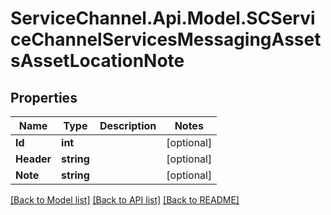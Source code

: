 # ServiceChannel.Api.Model.SCServiceChannelServicesMessagingAssetsAssetLocationNote

## Properties

Name | Type | Description | Notes
------------ | ------------- | ------------- | -------------
**Id** | **int** |  | [optional] 
**Header** | **string** |  | [optional] 
**Note** | **string** |  | [optional] 

[[Back to Model list]](../README.md#documentation-for-models) [[Back to API list]](../README.md#documentation-for-api-endpoints) [[Back to README]](../README.md)

